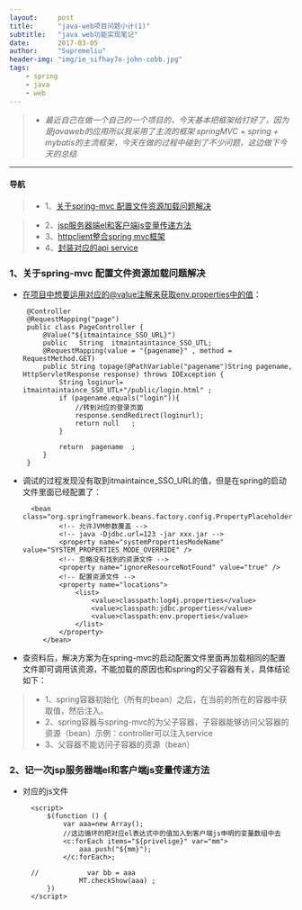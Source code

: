 ```yaml
---
layout:     post
title:      "java-web项目问题小计(1)"
subtitle:   "java web功能实现笔记"
date:       2017-03-05
author:     "Supremeliu"
header-img: "img/ie_sifhay7o-john-cobb.jpg"
tags:
    - spring
    - java
    - web
---
```




>* *最近自己在做一个自己的一个项目的，今天基本把框架给打好了，因为是javaweb的应用所以我采用了主流的框架 springMVC + spring + mybatis的主流框架，今天在做的过程中碰到了不少问题，这边做下今天的总结*


---
#### 导航
>* 1、[关于spring-mvc 配置文件资源加载问题解决]()

>* 2、[jsp服务器端el和客户端js变量传递方法](#build2)
>* 3、[httpclient整合spring mvc框架](#build3)
>* 4、[封装对应的api service](#build4)


###  1、关于spring-mvc 配置文件资源加载问题解决

*  在项目中想要运用对应的@value注解来获取env.properties中的值：

		@Controller
		@RequestMapping("page")
		public class PageController {
		    @Value("${itmaintaince_SSO_URL}")
		    public   String  itmaintaintaince_SSO_UTL;
		    @RequestMapping(value = "{pagename}" , method = RequestMethod.GET)
		    public String topage(@PathVariable("pagename")String pagename, HttpServletResponse response) throws IOException {
		        String loginurl= itmaintaintaince_SSO_UTL+"/public/login.html" ;
		        if (pagename.equals("login")){
		            //转到对应的登录页面
		            response.sendRedirect(loginurl);
		            return null   ;
		        }
		
		        return  pagename  ;
		    }
		}
	
		
*  调试的过程发现没有取到itmaintaince_SSO_URL的值，但是在spring的启动文件里面已经配置了：

		 <bean class="org.springframework.beans.factory.config.PropertyPlaceholderConfigurer">
		        <!-- 允许JVM参数覆盖 -->
		        <!-- java -Djdbc.url=123 -jar xxx.jar -->
		        <property name="systemPropertiesModeName" value="SYSTEM_PROPERTIES_MODE_OVERRIDE" />
		        <!-- 忽略没有找到的资源文件 -->
		        <property name="ignoreResourceNotFound" value="true" />
		        <!-- 配置资源文件 -->
		        <property name="locations">
		            <list>
		                <value>classpath:log4j.properties</value>
		                <value>classpath:jdbc.properties</value>
		                <value>classpath:env.properties</value>
		            </list>
		        </property>
		    </bean>		
		
		
* 查资料后，解决方案为在spring-mvc的启动配置文件里面再加载相同的配置文件即可调用该资源，不能加载的原因也和spring的父子容器有关，具体结论如下：

>* 1、spring容器初始化（所有的bean）之后，在当前的所在的容器中获取值，然后注入。
>* 2、spring容器与spring-mvc的为父子容器，子容器能够访问父容器的资源（bean）示例：controller可以注入service
>* 3、父容器不能访问子容器的资源（bean）




<p id="build2"></p>

### 2、记一次jsp服务器端el和客户端js变量传递方法

* 对应的js文件

		<script>
		    $(function () {
		        var aaa=new Array();
		        //这边循环的把对应el表达式中的值加入到客户端js申明的变量数组中去
		        <c:forEach items="${privelige}" var="mm">
		            aaa.push("${mm}");
		        </c:forEach>;
		
		//            var bb = aaa
		            MT.checkShow(aaa) ;
		    })
		</script>




